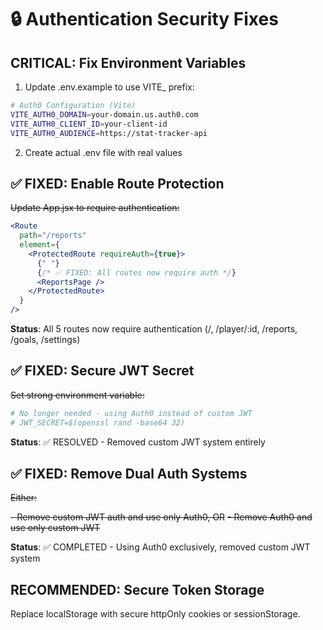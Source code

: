 # 🔒 Authentication Security Fixes

## CRITICAL: Fix Environment Variables

1. Update .env.example to use VITE\_ prefix:

```bash
# Auth0 Configuration (Vite)
VITE_AUTH0_DOMAIN=your-domain.us.auth0.com
VITE_AUTH0_CLIENT_ID=your-client-id
VITE_AUTH0_AUDIENCE=https://stat-tracker-api
```

2. Create actual .env file with real values

## ✅ FIXED: Enable Route Protection

~~Update App.jsx to require authentication:~~

```jsx
<Route
  path="/reports"
  element={
    <ProtectedRoute requireAuth={true}>
      {" "}
      {/* ✅ FIXED: All routes now require auth */}
      <ReportsPage />
    </ProtectedRoute>
  }
/>
```

**Status**: All 5 routes now require authentication (/, /player/:id, /reports, /goals, /settings)

## ✅ FIXED: Secure JWT Secret

~~Set strong environment variable:~~

```bash
# No longer needed - using Auth0 instead of custom JWT
# JWT_SECRET=$(openssl rand -base64 32)
```

**Status**: ✅ RESOLVED - Removed custom JWT system entirely

## ✅ FIXED: Remove Dual Auth Systems

~~Either:~~

~~- Remove custom JWT auth and use only Auth0, OR~~
~~- Remove Auth0 and use only custom JWT~~

**Status**: ✅ COMPLETED - Using Auth0 exclusively, removed custom JWT system

## RECOMMENDED: Secure Token Storage

Replace localStorage with secure httpOnly cookies or sessionStorage.
